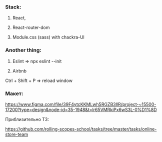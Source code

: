 ### Stack: 

1. React,

2. React-router-dom

3. Module.css (sass) with chackra-UI 


### Another thing: 

1. Eslint => npx eslint --init

2. Airbnb 


Ctrl + Shift + P => reload window

### Макет:

https://www.figma.com/file/39F4ytcKKMLwh5RGZB3IlR/project-~15500-17200?type=design&node-id=35-1948&t=lr65VMRkiPx6wS3L-0%D1%8D

Приблизительно ТЗ:

https://github.com/rolling-scopes-school/tasks/tree/master/tasks/online-store-team


